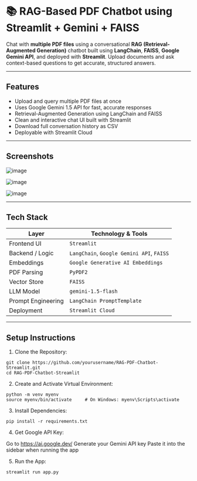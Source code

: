 # 📚 RAG-Based PDF Chatbot using Streamlit + Gemini + FAISS

Chat with **multiple PDF files** using a conversational **RAG (Retrieval-Augmented Generation)** chatbot built using **LangChain**, **FAISS**, **Google Gemini API**, and deployed with **Streamlit**. Upload documents and ask context-based questions to get accurate, structured answers.

---

##  Features

-  Upload and query multiple PDF files at once
-  Uses Google Gemini 1.5 API for fast, accurate responses
-  Retrieval-Augmented Generation using LangChain and FAISS
-  Clean and interactive chat UI built with Streamlit
-  Download full conversation history as CSV
-  Deployable with Streamlit Cloud

---

##  Screenshots


![image](https://github.com/user-attachments/assets/9278e006-ba9b-44a3-94d8-56fd2d146541)

![image](https://github.com/user-attachments/assets/ae6bc4c1-641c-4f97-83fe-56675a2b38a7)

![image](https://github.com/user-attachments/assets/25bb4f8e-aa0e-4d6d-ba4f-619e311c19e2)



---

##  Tech Stack

| Layer                  | Technology & Tools                            |
|------------------------|-----------------------------------------------|
| Frontend UI            | `Streamlit`                                   |
| Backend / Logic        | `LangChain`, `Google Gemini API`, `FAISS`     |
| Embeddings             | `Google Generative AI Embeddings`             |
| PDF Parsing            | `PyPDF2`                                      |
| Vector Store           | `FAISS`                                       |
| LLM Model              | `gemini-1.5-flash`                            |
| Prompt Engineering     | `LangChain PromptTemplate`                    |
| Deployment             | `Streamlit Cloud`                             |

---

##  Setup Instructions

1. Clone the Repository:
```
git clone https://github.com/yourusername/RAG-PDF-Chatbot-Streamlit.git
cd RAG-PDF-Chatbot-Streamlit
```
2. Create and Activate Virtual Environment:

```
python -m venv myenv
source myenv/bin/activate     # On Windows: myenv\Scripts\activate
```
3. Install Dependencies:
```
pip install -r requirements.txt
```
4. Get Google API Key:

  Go to https://ai.google.dev/
  Generate your Gemini API key
  Paste it into the sidebar when running the app

5. Run the App:
```
streamlit run app.py
```
